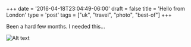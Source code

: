 +++
date = '2016-04-18T23:04:49-06:00'
draft = false
title = 'Hello from London'
type = 'post'
tags = ["uk", "travel", "photo", "best-of"]
+++

Been a hard few months.  I needed this...

<img src="https://julianwest.me/Blog/posts/images/london-2016.JPG" alt="Alt text">